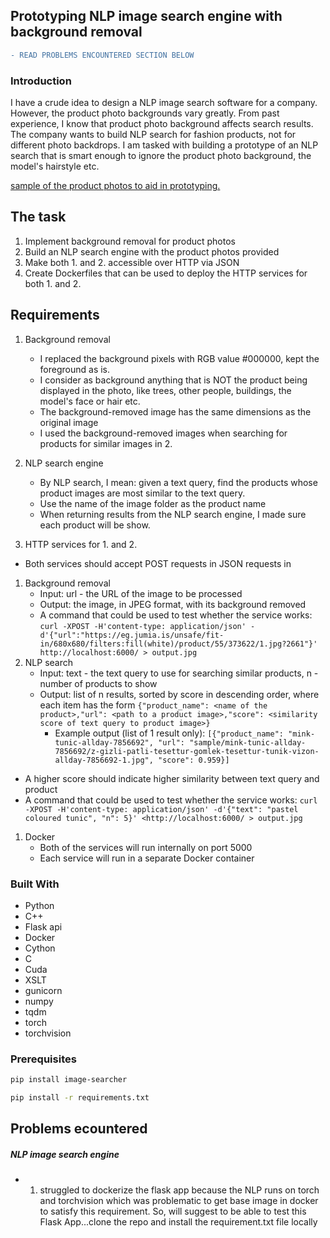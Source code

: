 
## Prototyping NLP image search engine with background removal
```diff
- READ PROBLEMS ENCOUNTERED SECTION BELOW
```
### Introduction

I have a crude idea to design a NLP image search software for a company.
However, the product photo backgrounds vary greatly.
From past experience, I know that product photo background affects search results.
The company wants to build NLP search for fashion products, not for different photo backdrops.
I am tasked with building a prototype of an NLP search that is smart enough to ignore the product photo background, the model's hairstyle etc.

[sample of the product photos to aid in prototyping.](https://drive.google.com/file/d/1Vvr-fO1duXhrHCp3HUG04oSwcX75PqU1/view?usp=share_link)

## The task

1. Implement background removal for product photos
2. Build an NLP search engine with the product photos provided
3. Make both 1. and 2. accessible over HTTP via JSON
4. Create Dockerfiles that can be used to deploy the HTTP services for both 1. and 2.

## Requirements

1. Background removal
    - I replaced the background pixels with RGB value \#000000, kept the foreground as is.
    - I consider as background anything that is NOT the product being displayed in the photo, like trees, other people, buildings, the model's face or hair etc.
    - The background-removed image has the same dimensions as the original image
    - I used the background-removed images when searching for products for similar images in 2.
2. NLP search engine
    - By NLP search, I mean: given a text query, find the products whose product images are most similar to the text query.
    - Use the name of the image folder as the product name
    - When returning results from the NLP search engine, I made sure each product will be show.

3. HTTP services for 1. and 2.

- Both services should accept POST requests in JSON requests in
1. Background removal
    - Input: url - the URL of the image to be processed
    - Output: the image, in JPEG format, with its background removed
    - A command that could be used to test whether the service works: `curl -XPOST -H'content-type: application/json' -d'{"url":"https://eg.jumia.is/unsafe/fit-in/680x680/filters:fill(white)/product/55/373622/1.jpg?2661"}' http://localhost:6000/ > output.jpg`
2. NLP search
    - Input: text - the text query to use for searching similar products, n - number of products to show
    - Output: list of n results, sorted by score in descending order, where each item has the form `{"product_name": <name of the product>,"url": <path to a product image>,"score": <similarity score of text query to product image>}`
        - Example output (list of 1 result only): `[{"product_name": "mink-tunic-allday-7856692", "url": "sample/mink-tunic-allday-7856692/z-gizli-patli-tesettur-gomlek-tesettur-tunik-vizon-allday-7856692-1.jpg", "score": 0.959}]`
- A higher score should indicate higher similarity between text query and product
- A command that could be used to test whether the service works: `curl -XPOST -H'content-type: application/json' -d'{"text": "pastel coloured tunic", "n": 5}' <http://localhost:6000/ > output.jpg`

1.  Docker
    - Both of the services will run internally on port 5000
    - Each service will run in a separate Docker container



### Built With
- Python
- C++
- Flask api
- Docker
- Cython
- C
- Cuda
- XSLT
- gunicorn
- numpy
- tqdm
- torch
- torchvision



### Prerequisites

```sh
pip install image-searcher
```
```sh
pip install -r requirements.txt
```




## Problems ecountered
##### NLP image search engine
- 1. struggled to dockerize the flask app because the NLP runs on torch and torchvision which was problematic to get base image in docker to satisfy this requirement. So, will suggest to be able to test this Flask App...clone the repo and install the requirement.txt file locally


